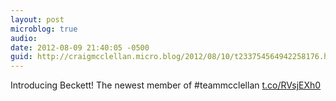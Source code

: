 ```yaml
---
layout: post
microblog: true
audio: 
date: 2012-08-09 21:40:05 -0500
guid: http://craigmcclellan.micro.blog/2012/08/10/t233754564942258176.html
---
```

Introducing Beckett! The newest member of #teammcclellan [t.co/RVsjEXh0](http://t.co/RVsjEXh0)

